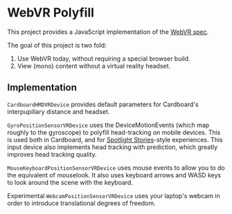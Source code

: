 # WebVR Polyfill

This project provides a JavaScript implementation of the [WebVR
spec][spec].

The goal of this project is two fold:

1. Use WebVR today, without requiring a special browser build.
2. View (mono) content without a virtual reality headset.

[spec]: http://mozvr.github.io/webvr-spec/webvr.html

## Implementation

`CardboardHMDVRDevice` provides default parameters for Cardboard's
interpupillary distance and headset.

`GyroPositionSensorVRDevice` uses the DeviceMotionEvents (which map roughly to
the gyroscope) to polyfill head-tracking on mobile devices.  This is used both
in Cardboard, and for [Spotlight Stories][ss]-style experiences. This input
device also implements head tracking with prediction, which greatly improves
head tracking quality.

`MouseKeyboardPositionSensorVRDevice` uses mouse events to allow you to do the
equivalent of mouselook. It also uses keyboard arrows and WASD keys to look
around the scene with the keyboard.

Experimental `WebcamPositionSensorVRDevice` uses your laptop's webcam in order
to introduce translational degrees of freedom.

[ss]: https://play.google.com/store/apps/details?id=com.motorola.avatar

